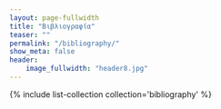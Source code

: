 ```yaml
---
layout: page-fullwidth
title: "Βιβλιογραφία"
teaser: ""
permalink: "/bibliography/"
show_meta: false
header:
    image_fullwidth: "header8.jpg"
---
```


{% include list-collection collection='bibliography' %}
